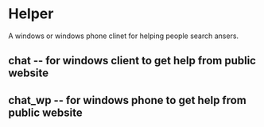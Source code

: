 # Helper
A windows or windows phone clinet for helping people search ansers.
## chat -- for windows client to get help from public website
## chat_wp -- for windows phone to get help from public website
